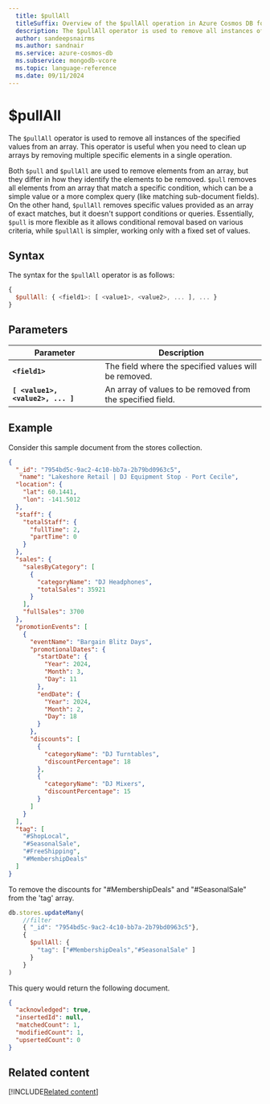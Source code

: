 ```yaml
---
  title: $pullAll
  titleSuffix: Overview of the $pullAll operation in Azure Cosmos DB for MongoDB (vCore)
  description: The $pullAll operator is used to remove all instances of the specified values from an array.  
  author: sandeepsnairms
  ms.author: sandnair
  ms.service: azure-cosmos-db
  ms.subservice: mongodb-vcore
  ms.topic: language-reference
  ms.date: 09/11/2024
---
```


# $pullAll


The `$pullAll` operator is used to remove all instances of the specified values from an array. This operator is useful when you need to clean up arrays by removing multiple specific elements in a single operation.

Both `$pull` and `$pullAll` are used to remove elements from an array, but they differ in how they identify the elements to be removed. `$pull` removes all elements from an array that match a specific condition, which can be a simple value or a more complex query (like matching sub-document fields). On the other hand, `$pullAll` removes specific values provided as an array of exact matches, but it doesn't support conditions or queries. Essentially, `$pull` is more flexible as it allows conditional removal based on various criteria, while `$pullAll` is simpler, working only with a fixed set of values.

## Syntax

The syntax for the `$pullAll` operator is as follows:

```javascript
{
  $pullAll: { <field1>: [ <value1>, <value2>, ... ], ... }
}
```
## Parameters

| Parameter | Description |
| --- | --- |
| **`<field1>`**| The field where the specified values will be removed.|
| **`[ <value1>, <value2>, ... ]`**| An array of values to be removed from the specified field.|

## Example

Consider this sample document from the stores collection.

```json
{
  "_id": "7954bd5c-9ac2-4c10-bb7a-2b79bd0963c5",
   "name": "Lakeshore Retail | DJ Equipment Stop - Port Cecile",
  "location": {
    "lat": 60.1441,
    "lon": -141.5012
  },
  "staff": {
    "totalStaff": {
      "fullTime": 2,
      "partTime": 0
    }
  },
  "sales": {
    "salesByCategory": [
      {
        "categoryName": "DJ Headphones",
        "totalSales": 35921
      }
    ],
    "fullSales": 3700
  },
  "promotionEvents": [
    {
      "eventName": "Bargain Blitz Days",
      "promotionalDates": {
        "startDate": {
          "Year": 2024,
          "Month": 3,
          "Day": 11
        },
        "endDate": {
          "Year": 2024,
          "Month": 2,
          "Day": 18
        }
      },
      "discounts": [
        {
          "categoryName": "DJ Turntables",
          "discountPercentage": 18
        },
        {
          "categoryName": "DJ Mixers",
          "discountPercentage": 15
        }
      ]
    }
  ],
  "tag": [
    "#ShopLocal",
    "#SeasonalSale",
    "#FreeShipping",
    "#MembershipDeals"
  ]
}
```


To remove the discounts for "#MembershipDeals" and "#SeasonalSale" from the 'tag' array.

```javascript
db.stores.updateMany(
    //filter
    { "_id": "7954bd5c-9ac2-4c10-bb7a-2b79bd0963c5"},
    {
      $pullAll: {
        "tag": ["#MembershipDeals","#SeasonalSale" ]
      }
    }
)
```
This query would return the following document.

```json
{
  "acknowledged": true,
  "insertedId": null,
  "matchedCount": 1,
  "modifiedCount": 1,
  "upsertedCount": 0
}

```
## Related content
[!INCLUDE[Related content](../includes/related-content.md)]